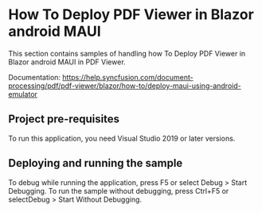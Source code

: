 # How To Deploy PDF Viewer in Blazor android MAUI

This section contains samples of handling how To Deploy PDF Viewer in Blazor android MAUI in PDF Viewer.

Documentation: https://help.syncfusion.com/document-processing/pdf/pdf-viewer/blazor/how-to/deploy-maui-using-android-emulator

## Project pre-requisites
To run this application, you need Visual Studio 2019 or later versions.

## Deploying and running the sample
To debug while running the application, press F5 or select Debug > Start Debugging. To run the sample without debugging, press Ctrl+F5 or selectDebug > Start Without Debugging.